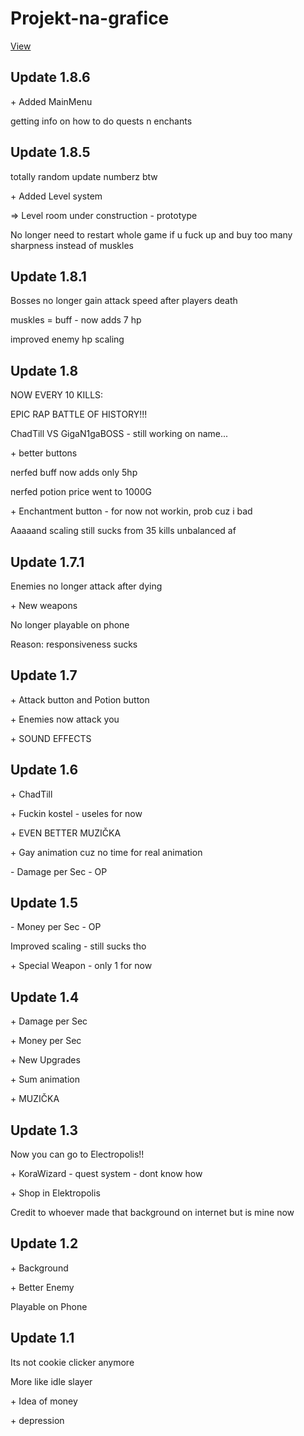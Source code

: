 # Projekt-na-grafice
[View](https://pablomikes.github.io/Projekt-na-grafice/)
<h2>Update 1.8.6</h2>
<p>+ Added MainMenu</p>
<p>getting info on how to do quests n enchants</p>
<h2>Update 1.8.5</h2>
<p>totally random update numberz btw</p>
<p>+ Added Level system</p>
<p>=> Level room under construction - prototype</p>
<p>No longer need to restart whole game if u fuck up and buy too many sharpness instead of muskles</p>
<h2>Update 1.8.1</h2>
<p>Bosses no longer gain attack speed after players death</p>
<p>muskles = buff - now adds 7 hp</p>
<p>improved enemy hp scaling</p>
<h2>Update 1.8</h2>
<p>NOW EVERY 10 KILLS:</p>
<p>EPIC RAP BATTLE OF HISTORY!!!</p>
<p>ChadTill VS GigaN1gaBOSS - still working on name...</p>
<p>+ better buttons</p>
<p>nerfed buff now adds only 5hp</p>
<p>nerfed potion price went to 1000G</p>
<p>+ Enchantment button - for now not workin, prob cuz i bad</p>
<p>Aaaaand scaling still sucks from 35 kills unbalanced af</p>
<h2>Update 1.7.1</h2>
<p>Enemies no longer attack after dying</p>
<p>+ New weapons</p>
<p>No longer playable on phone </p>
<p>Reason: responsiveness sucks </p>
<h2>Update 1.7 </h2>
<p>+ Attack button and Potion button</p>
<p>+ Enemies now attack you</p>
<p>+ SOUND EFFECTS</p>
<h2>Update 1.6 </h2>
<p>+ ChadTill</p>
<p>+ Fuckin kostel - useles for now</p>
<p>+ EVEN BETTER MUZIČKA</p>
<p>+ Gay animation cuz no time for real animation</p>
<p>- Damage per Sec - OP</p>
<h2>Update 1.5 </h2>
<p>- Money per Sec - OP</p>
<p>Improved scaling - still sucks tho</p>
<p>+ Special Weapon - only 1 for now</p>
<h2>Update 1.4 </h2>
<p>+ Damage per Sec</p>
<p>+ Money per Sec</p>
<p>+ New Upgrades</p>
<p>+ Sum animation</p>
<p>+ MUZIČKA</p>
<h2>Update 1.3</h2>
<p>Now you can go to Electropolis!!</p>
<p>+ KoraWizard - quest system - dont know how</p>
<p>+ Shop in Elektropolis</p>
<p>Credit to whoever made that background on internet but is mine now</p>
<h2>Update 1.2</h2>
<p>+ Background</p>
<p>+ Better Enemy</p>
<p>Playable on Phone</p>
<h2>Update 1.1</h2>
<p>Its not cookie clicker anymore</p>
<p>More like idle slayer</p>
<p>+ Idea of money</p>
<p>+ depression</p>
